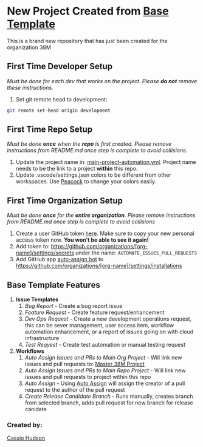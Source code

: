 # New Project Created from [Base Template](https://github.com/Cassio-is-Great/base-template) 

This is a brand new repository that has just been created for the organization 38M

## First Time Developer Setup
_Must be done for each dev that works on the project. Please **do not** remove these instructions._

1. Set git remote head to development: 
```bash
git remote set-head origin development
```

## First Time Repo Setup
_Must be done **once** when the **repo** is first created. Please remove instructions from README.md once step is complete to avoid collisions._

1. Update the project name in: [main-project-automation.yml](../../tree/development/.github/workflows/main-project-automation.yml). Project name needs to be the link to a project **within** this repo.
2. Update .vscode/settings.json colors to be different from other workspaces. Use [Peacock](https://marketplace.visualstudio.com/items?itemName=johnpapa.vscode-peacock) to change your colors easily.

## First Time Organization Setup
_Must be done **once** for the **entire organization**. Please remove instructions from README.md once step is complete to avoid collisions_

1. Create a user GitHub token [here](https://github.com/settings/tokens/new). Make sure to copy your new personal access token now. **You won’t be able to see it again!**
2. Add token to: https://github.com/organizations/[org-name]/settings/secrets under the name: `AUTOMATE_ISSUES_PULL_REQUESTS`
3. Add GitHub app [auto-assign bot](https://github.com/apps/auto-assign) to https://github.com/organizations/[org-name]/settings/installations

## Base Template Features

1. **Issue Templates**
    1. _Bug Report_ - Create a bug report issue
    2. _Feature Request_ - Create feature request/enhancement
    3. _Dev Ops Request_ - Create a new development operations request, this can be sever management, user access item, workflow automation enhancement, or a report of issues going on with cloud infrastructure
    4. _Test Reqyest_ - Create test automation or manual testing request
2. **Workflows**
    1. _Auto Assign Issues and PRs to Main Org Project_ - Will link new issues and pull requests to: [Master 38M Project](https://github.com/orgs/My-Power-STN39M-Hopefully/projects/3)
    2. _Auto Assign Issues and PRs to Main Repo Project_ - Will link new issues and pull requests to project within this repo
    3. _Auto Assign_ - Using [Auto Assign](https://github.com/apps/auto-assign) will assign the creator of a pull request to the author of the pull request
    4. _Create Release Candidate Branch_ - Runs manually, creates branch from selected branch, adds pull request for new branch for release canidate

### Created by:
[Cassio Hudson](https://github.com/Cassioblu55)
